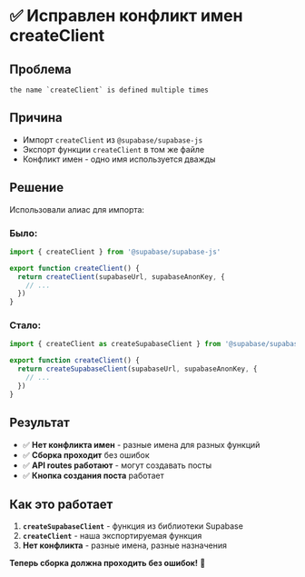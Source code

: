 # ✅ Исправлен конфликт имен createClient

## Проблема
```
the name `createClient` is defined multiple times
```

## Причина
- Импорт `createClient` из `@supabase/supabase-js`
- Экспорт функции `createClient` в том же файле
- Конфликт имен - одно имя используется дважды

## Решение
Использовали алиас для импорта:

### Было:
```ts
import { createClient } from '@supabase/supabase-js'

export function createClient() {
  return createClient(supabaseUrl, supabaseAnonKey, {
    // ...
  })
}
```

### Стало:
```ts
import { createClient as createSupabaseClient } from '@supabase/supabase-js'

export function createClient() {
  return createSupabaseClient(supabaseUrl, supabaseAnonKey, {
    // ...
  })
}
```

## Результат
- ✅ **Нет конфликта имен** - разные имена для разных функций
- ✅ **Сборка проходит** без ошибок
- ✅ **API routes работают** - могут создавать посты
- ✅ **Кнопка создания поста** работает

## Как это работает
1. **`createSupabaseClient`** - функция из библиотеки Supabase
2. **`createClient`** - наша экспортируемая функция
3. **Нет конфликта** - разные имена, разные назначения

**Теперь сборка должна проходить без ошибок!** 🚀
